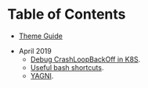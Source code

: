 # Table of Contents

* [Theme Guide](./theme_guide.md)

- April 2019
  - [Debug CrashLoopBackOff in K8S](201904/08_DebugCrashLoopBackOffInK8S.md).
  - [Useful bash shortcuts](201904/09_UsefulBashShortcuts).
  - [YAGNI](201904/10_YAGNI).
